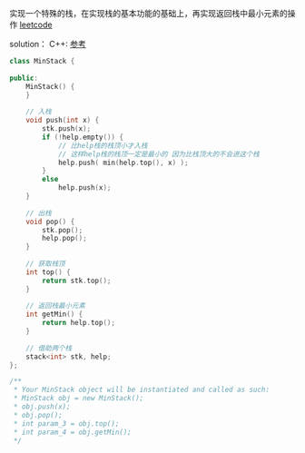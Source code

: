 实现一个特殊的栈，在实现栈的基本功能的基础上，再实现返回栈中最小元素的操作
[leetcode](https://leetcode-cn.com/problems/min-stack/)


solution：
C++: [参考](https://www.cnblogs.com/zhangwanying/p/9886577.html)
```c++
class MinStack {
	
public:
    MinStack() {
    }
	
    // 入栈
    void push(int x) {
        stk.push(x);
        if (!help.empty()) {
            // 比help栈的栈顶小才入栈
            // 这样help栈的栈顶一定是最小的 因为比栈顶大的不会进这个栈
            help.push( min(help.top(), x) ); 
        }   
        else
            help.push(x);
    }
    
    // 出栈
    void pop() {
        stk.pop();
        help.pop();
    }
    
    // 获取栈顶
    int top() {
        return stk.top();
    }
    
    // 返回栈最小元素
    int getMin() {
        return help.top();
    }
	
	// 借助两个栈
    stack<int> stk, help;
};

/**
 * Your MinStack object will be instantiated and called as such:
 * MinStack obj = new MinStack();
 * obj.push(x);
 * obj.pop();
 * int param_3 = obj.top();
 * int param_4 = obj.getMin();
 */
 ```